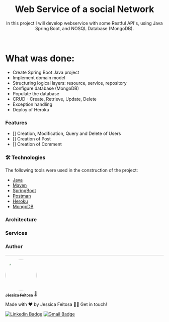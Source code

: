 <h1 align="center">Web Service of a social Network </h1>

<p align="center">In this project I will develop webservice with some Restful API's, using Java Spring Boot, and NOSQL Database (MongoDB).</p>

<br>




What was done:
=================
<!--ts-->
   * Create Spring Boot Java project
   * Implement domain model
   * Structuring logical layers: resource, service, repository
   * Configure database (MongoDB)
   * Populate the database
   * CRUD - Create, Retrieve, Update, Delete
   * Exception handling
   * Deploy of Heroku 
<!--te-->



### Features

- [] Creation, Modification, Query and Delete of Users
- [] Creation of Post
- [] Creation of Comment



### 🛠 Technologies

The following tools were used in the construction of the project:

- [Java](https://www.oracle.com/br/java/technologies/javase/jdk11-archive-downloads.html)
- [Maven](https://maven.apache.org/download.cgi)
- [SpringBoot](https://www.zup.com.br/blog/spring-boot)
- [Postman](https://www.postman.com/)
- [Heroku](https://id.heroku.com/login)
- [MongoDB](https://www.mongodb.com/)


### Architecture




### Services





### Author
---

<a href="https://github.com/JehhFeitosa">
 <img style="border-radius: 50%;" src="https://avatars.githubusercontent.com/u/58116519?s=400&u=8b96c6759c724308b3cfb9e6a2480fad3f5107c2&v=4" width="100px;" alt=""/>
 <br />
 <sub><b>Jéssica Feitosa</b></sub></a> <a href="https://www.linkedin.com/in/j%C3%A9ssicafeitosa/" title="Rocketseat">🚀</a>


Made with ❤️ by Jessica Feitosa 👋🏽 Get in touch!

[![Linkedin Badge](https://img.shields.io/badge/-Jessica-blue?style=flat-square&logo=Linkedin&logoColor=white&link=https://www.linkedin.com/in/jéssicafeitosa/)](https://www.linkedin.com/in/jéssicafeitosa/) 
[![Gmail Badge](https://img.shields.io/badge/-jessadrianafeitosa@gmail.com-c14438?style=flat-square&logo=Gmail&logoColor=white&link=mailto:jessadrianafeitosa@gmail.com)](mailto:jessadrianafeitosa@gmail.com)



